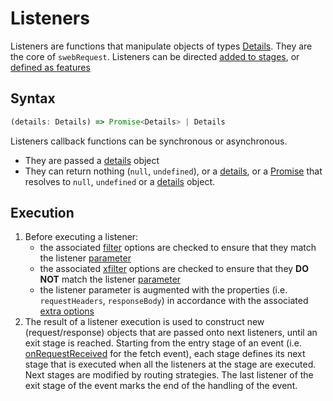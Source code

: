 # Listeners

Listeners are functions that manipulate objects of types [Details](details.md). They are the core of `swebRequest`. Listeners can be directed [added to stages](stages.md#addlistener), or [defined as features](features.md#definition)

## Syntax

```javascript
(details: Details) => Promise<Details> | Details
```

Listeners callback functions can be synchronous or asynchronous. 
- They are passed a [details](details.md#parameter) object
- They can return nothing (`null`, `undefined`), or a [details](details.md#returnvalue), or a [Promise](https://developer.mozilla.org/en-US/docs/Web/JavaScript/Reference/Global_Objects/Promise) that resolves to `null`, `undefined` or a [details](details.md#returnvalue) object.


## Execution
1. Before executing a listener:
   - the associated [filter](filter.md) options are checked to ensure that they match the listener [parameter](details.md#parameter)
   - the associated [xfilter](xfilter.md) options are checked to ensure that they **DO NOT** match the listener [parameter](details.md#parameter)
   - the listener parameter is augmented with the properties (i.e. `requestHeaders`, `responseBody`) in accordance with the associated [extra options](extra_options.md)
2. The result of a listener execution is used to construct new (request/response) objects that are passed onto next listeners, until an exit stage is reached. Starting from the entry stage of an event (i.e. [onRequestReceived](stages/onRequestReceived.md) for the fetch event), each stage defines its next stage that is executed when all the listeners at the stage are executed. Next stages are modified by routing strategies. The last listener of the exit stage of the event marks the end of the handling of the event.